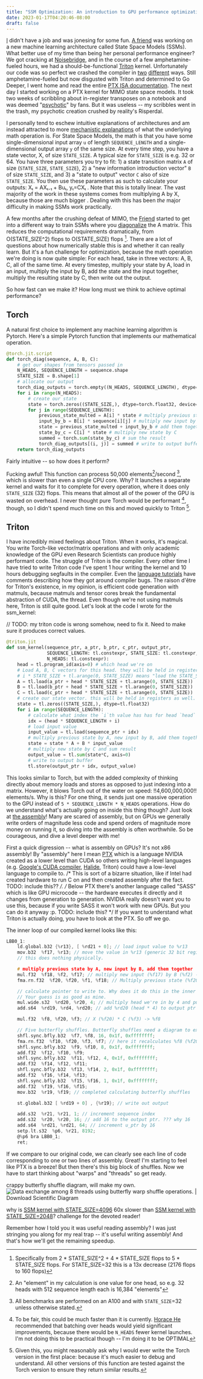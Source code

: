 ```yaml
---
title: "SSM Optimization: An introduction to GPU performance optimization through the lens of a single kernel"
date: 2023-01-17T04:20:46-08:00
draft: false
---
```


[I](https://twitter.com/cis_female) didn't have a job and was jonesing for some fun. [A friend](https://twitter.com/typedfemale) was working on a new machine learning architecture called State Space Models (SSMs). What better use of my time than being her personal performance engineer<!-- and peering underneath the GPU's skirt? -->? We got cracking at [Noisebridge](https://noisebridge.net/), and in the course of a few amphetamine-fueled hours, we had a should-be-functional [Triton](https://github.com/openai/triton) kernel. Unfortunately our code was so perfect we crashed the compiler in [two](https://github.com/openai/triton/issues/639) [different](https://github.com/openai/triton/issues/640) ways. Still amphetamine-fueled but now disgusted with Triton and determined to Go Deeper, I went home and read the entire [PTX ISA documentation](https://docs.nvidia.com/cuda/parallel-thread-execution/index.html). The next day I started working on a PTX kernel for MIMO state space models. It took two weeks of scribbling about in-register transposes on a notebook and was deemed "[psychotic](https://twitter.com/typedfemale/status/1571025861155127296)" by fans. But it was useless -- my scribbles went in the trash, my psychotic creation crushed by reality's Risperdal.

<!-- TODO -- improve this explanation. Also -- where do I put this relative to the explanation of what diagonalized SSMS are. -->
I personally tend to eschew intuitive explanations of architectures and am instead attracted to more [mechanistic explanations](https://blog.nelhage.com/post/transformers-for-software-engineers/) of what the underlying math operation is. For State Space Models, the math is that you have some single-dimensional input array `u` of length `SEQUENCE_LENGTH` and a single-dimensional output array `y` of the same size. At every time step, you have a state vector, X, of size `STATE_SIZE`. A typical size for `STATE_SIZE` is e.g. 32 or 64. You have three parameters you try to fit: 1) a state transition matrix `A` of size (`STATE_SIZE`, `STATE_SIZE`), 2) a "new information introduction vector" `B` of size `STATE_SIZE`, and 3) a "state to output" vector `C` also of size `STATE_SIZE`. You then use these parameters as such to calculate your outputs: Xₜ = AXₜ₋₁ + Buₜ, yₜ=CXₜ . Note that this is totally linear. The vast majority of the work in these systems comes from multiplying A by X, because those are much bigger <!-- TODO: improve this sentence... -->. Dealing with this has been *the* major difficulty in making SSMs work practically.

<!-- TODO: explain heads -->


A few months after the crushing defeat of MIMO, the [Friend](https://en.wikipedia.org/wiki/Public_Universal_Friend) started to get into a different way to train SSMs where you [diagonalize](https://mathworld.wolfram.com/MatrixDiagonalization.html) the A matrix. This reduces the computational requirements dramatically, from O(STATE_SIZE^2) flops to O(STATE_SIZE) flops [^1]. There are a lot of questions about how numerically stable this is and whether it can really learn. But it's a fun challenge for optimization, because the math operation we're doing is now quite simple: For each head, take in three vectors: A, B, C, all of the same time. At every timestep, multiply your state by A, load in an input, multiply the input by B, add the state and the input together, multiply the resulting state by C, then write out the output.

So how fast can we make it? How long must we think to achieve optimal performance?

## Torch

A natural first choice to implement any machine learning algorithm is Pytorch. Here's a simple Pytorch function that implements our mathematical operation.

<!-- TODO: make sure all further comments match this format, to have consistent mappings between math ops and gpu ops. -->

```python
@torch.jit.script
def torch_diag(sequence, A, B, C):
    # get our shapes from tensors passed in
    N_HEADS, SEQUENCE_LENGTH = sequence.shape
    STATE_SIZE = B.shape[1]
    # allocate our output
    torch_diag_outputs = torch.empty((N_HEADS, SEQUENCE_LENGTH), dtype=sequence.dtype, device=sequence.device)
    for i in range(N_HEADS):
        # create our state
        state = torch.zeros((STATE_SIZE,), dtype=torch.float32, device=sequence.device)
        for j in range(SEQUENCE_LENGTH):
            previous_state_multed = A[i] * state # multiply previous state by A
            input_by_b = B[i] * sequence[i][j] # multiply new input by B
            state = previous_state_multed + input_by_b # add them together to get new state
            state_by_c = C[i] * state # multiply new state by C
            summed = torch.sum(state_by_c) # sum the result
            torch_diag_outputs[(i, j)] = summed # write to output buffer
    return torch_diag_outputs
```

Fairly intuitive -- so how does it perform?

<!-- include benchmark text from triton with torch results -->

Fucking awful! This function can process 50,000 elements[^2]/second [^3], which is slower than even a single CPU core. Why?
It launches a separate kernel and waits for it to complete for every operation, where it does only `STATE_SIZE` (32) flops. This means that almost all of the power of the GPU is wasted on overhead. I never thought pure Torch would be performant [^4], though, so I didn't spend much time on this and moved quickly to Triton [^5].

## Triton
I have incredibly mixed feelings about Triton. When it works, it's magical. You write Torch-like vector/matrix operations and with only academic knowledge of the GPU even Research Scientists can produce highly performant code. The struggle of Triton is the compiler. Every other time I have tried to write Triton code I've spent 1 hour writing the kernel and 10 hours debugging segfaults in the compiler. Even the [language tutorials](https://github.com/openai/triton/blob/master/python/tutorials/06-fused-attention.py#L18) have comments describing how they got around compiler bugs. The raison d'être for Triton's existence, in my opinion, is efficient code generation with matmuls, because matmuls and tensor cores break the fundamental abstraction of CUDA, the thread. Even though we're not using matmuls here, Triton is still quite good. Let's look at the code I wrote for the ssm_kernel:

// TODO: my triton code is wrong somehow, need to fix it. Need to make sure it produces correct values.

<!-- TODO: explain how A/B/C are math matrices but gpu vectors -->

```python
@triton.jit
def ssm_kernel(sequence_ptr, a_ptr, b_ptr, c_ptr, output_ptr,
               SEQUENCE_LENGTH: tl.constexpr, STATE_SIZE: tl.constexpr,
               N_HEADS: tl.constexpr):
    head = tl.program_id(axis=0) # which head we're on
    # Load A, B, C vectors for this head. they will be held in registers. 
    # i * STATE_SIZE + tl.arange(0, STATE_SIZE) means "load the STATE_SIZE values after index i * STATE_SIZE".
    A = tl.load(a_ptr + head * STATE_SIZE + tl.arange(0, STATE_SIZE))
    B = tl.load(b_ptr + head * STATE_SIZE + tl.arange(0, STATE_SIZE))
    C = tl.load(c_ptr + head * STATE_SIZE + tl.arange(0, STATE_SIZE))
    # create our state vector. this will be held in registers as well.
    state = tl.zeros((STATE_SIZE,), dtype=tl.float32)
    for i in range(SEQUENCE_LENGTH):
        # calculate what index the `i`th value has has for head `head`
        idx = (head * SEQUENCE_LENGTH + i)
	    # load input value
        input_value = tl.load(sequence_ptr + idx)
        # multiply previous state by A, new input by B, add them together
        state = state * A + B * input_value
        # multiply new state by C and sum result
        output_value = tl.sum(state*C, axis=0)
        # write to output buffer
        tl.store(output_ptr + idx, output_value)
```

This looks similar to Torch, but with the added complexity of thinking directly about memory loads and stores as opposed to just indexing into a matrix. However, it blows Torch out of the water on speed: !!4,600,000,000!! elements/s. Why is this? For one thing, it sends just one massive operation to the GPU instead of `5 * SEQUENCE_LENGTH * N_HEADS` operations. How do we understand what's actually going on inside this thing though? Just look at [the assembly](https://godbolt.org/z/4dT54Ejhd)! Many are scared of assembly, but on GPUs we generally write orders of magnitude less code and spend orders of magnitude more money on running it, so diving into the assembly is often worthwhile. So be courageous, and dive a level deeper with me!

First a quick digression -- what is assembly on GPUs? It's not x86 assembly! By "assembly" here I mean [PTX](https://docs.nvidia.com/cuda/parallel-thread-execution/index.html) which is a language NVIDIA created as a lower level than CUDA so others writing high-level languages (e.g. [Google's CUDA compiler](https://research.google/pubs/pub45226/), [Halide](https://github.com/halide/Halide), Triton) could have a low-level language to compile to. /* This is sort of a bizarre situation, like if Intel had created hardware to run C on and then created assembly after the fact. TODO: include this?? */. /* Below PTX there's another language called "SASS" which is like GPU microcode -- the hardware executes it directly and it changes from generation to generation. NVIDIA really doesn't want you to use this, because if you write SASS it won't work with new GPUs. But you can do it anyway :p. TODO: include this? */ If you want to understand what Triton is actually doing, you have to look at the PTX. So off we go.

The inner loop of our compiled kernel looks like this:
```c
LBB0_1:
	ld.global.b32 {%r13}, [ %rd21 + 0]; // load input value to %r13
	mov.b32  %f17, %r13; // move the value in %r13 (generic 32 bit register) to %f17 (floating point register).
	// this does nothing physically.

    # multiply previous state by A, new input by B, add them together
	mul.f32  %f18, %f2, %f17; // multiply new input (%f17) by B (%f2) -> %f18
	fma.rn.f32  %f20, %f20, %f1, %f18; // Multiply previous state (%f20) by A (%f1) and then add this to (new_input * B) (%f18)

	// calculate pointer to write to. Why does it do this in the inner loop?
	// Your guess is as good as mine.
	mul.wide.s32  %rd20, %r20, 4; // multiply head we're in by 4 and put it in %rd20
	add.s64  %rd19, %rd4, %rd20; // add %rd20 (head * 4) to output ptr

	mul.f32  %f8, %f20, %f3; // X (%f20) * C (%f3) -> %f8

	// Five butterfly shuffles. Butterfly shuffles need a diagram to explain, so see the main text.
	shfl.sync.bfly.b32  %f7, %f8, 16, 0x1f, 0xffffffff;
	fma.rn.f32  %f10, %f20, %f3, %f7; // here it recalculates %f8 (%f20 * %f3) for some reason
	shfl.sync.bfly.b32  %f9, %f10, 8, 0x1f, 0xffffffff;
	add.f32  %f12, %f10, %f9;
	shfl.sync.bfly.b32  %f11, %f12, 4, 0x1f, 0xffffffff;
	add.f32  %f14, %f12, %f11;
	shfl.sync.bfly.b32  %f13, %f14, 2, 0x1f, 0xffffffff;
	add.f32  %f16, %f14, %f13;
	shfl.sync.bfly.b32  %f15, %f16, 1, 0x1f, 0xffffffff;
	add.f32  %f19, %f16, %f15;
	mov.b32  %r19, %f19; // completed calculating butterfly shuffles

	st.global.b32 [ %rd19 + 0] , {%r19}; // write out output

	add.s32  %r21, %r21, 1; // increment sequence index
	add.s32  %r20, %r20, 16; // add 16 to the output ptr. ??? why 16
	add.s64  %rd21, %rd21, 64; // increment u_ptr by 16
	setp.lt.s32  %p6, %r21, 8192;
	@%p6 bra LBB0_1;
	ret;
```

If we compare to our original code, we can clearly see each line of code corresponding to one or two lines of assembly. Great! I'm starting to feel like PTX is a breeze! But then there's this big block of shuffles. Now we have to start thinking about "warps" and "threads" so get ready.


crappy butterfly shuffle diagram, will make my own.
![Data exchange among 8 threads using butterfly warp shuffle operations. |  Download Scientific Diagram](https://www.researchgate.net/publication/317485271/figure/fig1/AS:505251083100160@1497472653903/Data-exchange-among-8-threads-using-butterfly-warp-shuffle-operations.png)

why is [SSM kernel with STATE_SIZE=4096](https://godbolt.org/z/KbGTxb4oh) 60x slower than [SSM kernel with STATE_SIZE=2048](https://godbolt.org/z/KbGTxb4oh)? challenge for the devoted reader! <!-- if you remove the 1-warp requirement it's only twice as slow, which we would expect. my guess is it hits some kind of limit for the number of registers in a SMSP. -->

Remember how I told you it was useful reading assembly? I was just stringing you along for my real trap -- it's useful writing assembly! And that's how we'll get the remaining speedup.

<!-- TODO: mathml/latec? -->
[^1]: Specifically from 2 * STATE_SIZE^2 + 4 * STATE_SIZE flops to 5 * STATE_SIZE flops. For STATE_SIZE=32 this is a 13x decrease (2176 flops to 160 flops)
[^2]: An "element" in my calculation is one value for one head, so e.g. 32 heads with 512 sequence length each is 16,384 "elements"
[^3]: All benchmarks are performed on an A100 and with `STATE_SIZE`=32 unless otherwise stated.
[^4]: To be fair, this could be much faster than it is currently. [Horace He](https://twitter.com/chhillee) recommended that batching over heads would yield significant improvements, because there would be `N_HEADS` fewer kernel launches. I'm not doing this to be practical though -- I'm doing it to be OPTIMAL
[^5]: Given this, you might reasonably ask why I would ever write the Torch version in the first place: because it's much easier to debug and understand. All other versions of this function are tested against the Torch version to ensure they return similar results.